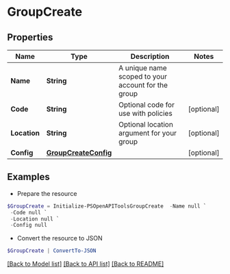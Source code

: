 # GroupCreate
## Properties

Name | Type | Description | Notes
------------ | ------------- | ------------- | -------------
**Name** | **String** | A unique name scoped to your account for the group | 
**Code** | **String** | Optional code for use with policies | [optional] 
**Location** | **String** | Optional location argument for your group | [optional] 
**Config** | [**GroupCreateConfig**](GroupCreateConfig.md) |  | [optional] 

## Examples

- Prepare the resource
```powershell
$GroupCreate = Initialize-PSOpenAPIToolsGroupCreate  -Name null `
 -Code null `
 -Location null `
 -Config null
```

- Convert the resource to JSON
```powershell
$GroupCreate | ConvertTo-JSON
```

[[Back to Model list]](../README.md#documentation-for-models) [[Back to API list]](../README.md#documentation-for-api-endpoints) [[Back to README]](../README.md)

